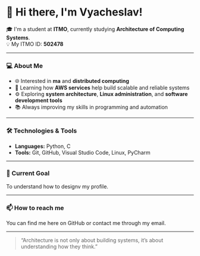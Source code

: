 # 👋 Hi there, I'm Vyacheslav!

🎓 I'm a student at **ITMO**, currently studying **Architecture of Computing Systems**.  
💡 My ITMO ID: **502478**

---

### 💻 About Me
- 🌐 Interested in **ma** and **distributed computing**
- 🧠 Learning how **AWS services** help build scalable and reliable systems
- ⚙️ Exploring **system architecture**, **Linux administration**, and **software development tools**
- 📚 Always improving my skills in programming and automation

---

### 🛠️ Technologies & Tools
- **Languages:** Python, C  
- **Tools:** Git, GitHub, Visual Studio Code, Linux, PyCharm  

---

### 🌱 Current Goal
To understand how to designv my profile.

---

### 📫 How to reach me
You can find me here on GitHub or contact me through my email.

---

> “Architecture is not only about building systems, it’s about understanding how they think.”

